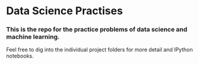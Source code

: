 # Data Science Practises

### This is the repo for the practice problems of data science and machine learning.

Feel free to dig into the individual project folders for more detail and IPython notebooks.
